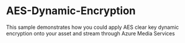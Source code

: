 # AES-Dynamic-Encryption
This sample demonstrates how you could apply AES clear key dynamic encryption onto your asset and stream through Azure Media Services
